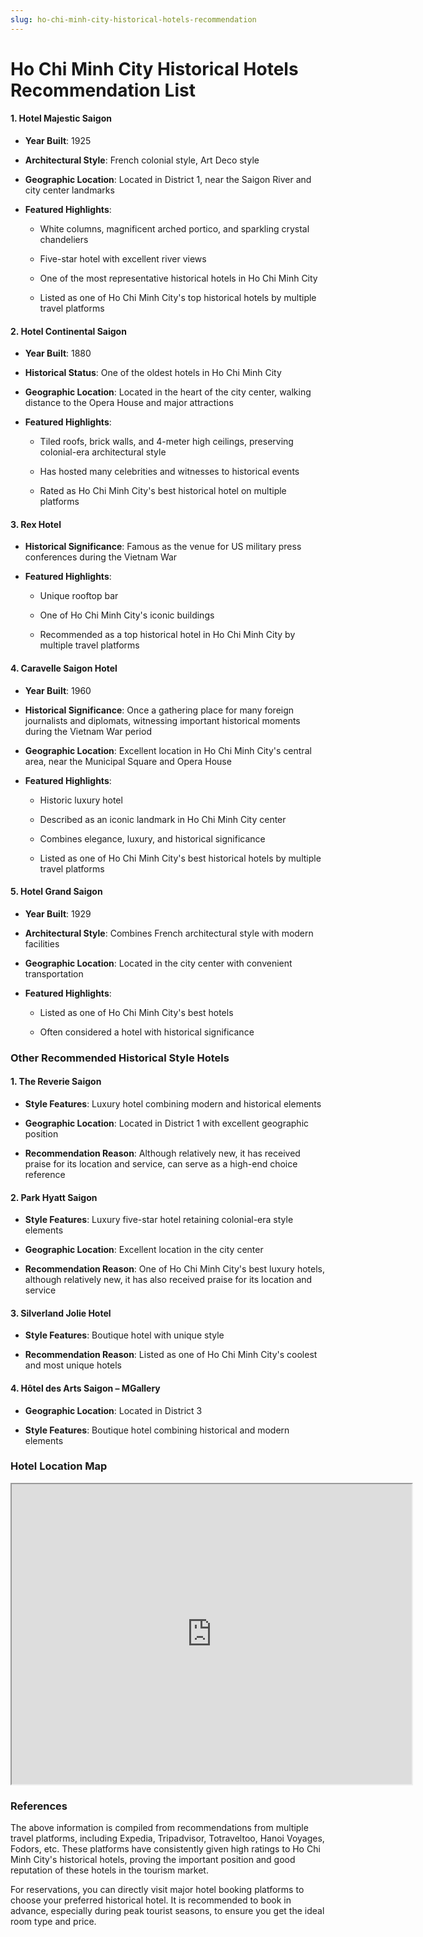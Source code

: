 ```yaml
---
slug: ho-chi-minh-city-historical-hotels-recommendation
---
```

# Ho Chi Minh City Historical Hotels Recommendation List

#### 1. Hotel Majestic Saigon

* **Year Built**: 1925

* **Architectural Style**: French colonial style, Art Deco style

* **Geographic Location**: Located in District 1, near the Saigon River and city center landmarks

* **Featured Highlights**:

  - White columns, magnificent arched portico, and sparkling crystal chandeliers

  - Five-star hotel with excellent river views

  - One of the most representative historical hotels in Ho Chi Minh City

  - Listed as one of Ho Chi Minh City's top historical hotels by multiple travel platforms

#### 2. Hotel Continental Saigon

* **Year Built**: 1880

* **Historical Status**: One of the oldest hotels in Ho Chi Minh City

* **Geographic Location**: Located in the heart of the city center, walking distance to the Opera House and major attractions

* **Featured Highlights**:

  * Tiled roofs, brick walls, and 4-meter high ceilings, preserving colonial-era architectural style

  * Has hosted many celebrities and witnesses to historical events

  * Rated as Ho Chi Minh City's best historical hotel on multiple platforms

#### 3. Rex Hotel

* **Historical Significance**: Famous as the venue for US military press conferences during the Vietnam War

* **Featured Highlights**:

  * Unique rooftop bar

  * One of Ho Chi Minh City's iconic buildings

  * Recommended as a top historical hotel in Ho Chi Minh City by multiple travel platforms

#### 4. Caravelle Saigon Hotel

* **Year Built**: 1960

* **Historical Significance**: Once a gathering place for many foreign journalists and diplomats, witnessing important historical moments during the Vietnam War period

* **Geographic Location**: Excellent location in Ho Chi Minh City's central area, near the Municipal Square and Opera House

* **Featured Highlights**:

  * Historic luxury hotel

  * Described as an iconic landmark in Ho Chi Minh City center

  * Combines elegance, luxury, and historical significance

  * Listed as one of Ho Chi Minh City's best historical hotels by multiple travel platforms

#### 5. Hotel Grand Saigon

* **Year Built**: 1929

* **Architectural Style**: Combines French architectural style with modern facilities

* **Geographic Location**: Located in the city center with convenient transportation

* **Featured Highlights**:

  * Listed as one of Ho Chi Minh City's best hotels

  * Often considered a hotel with historical significance

### Other Recommended Historical Style Hotels

#### 1. The Reverie Saigon

* **Style Features**: Luxury hotel combining modern and historical elements

* **Geographic Location**: Located in District 1 with excellent geographic position

* **Recommendation Reason**: Although relatively new, it has received praise for its location and service, can serve as a high-end choice reference

#### 2. Park Hyatt Saigon

* **Style Features**: Luxury five-star hotel retaining colonial-era style elements

* **Geographic Location**: Excellent location in the city center

* **Recommendation Reason**: One of Ho Chi Minh City's best luxury hotels, although relatively new, it has also received praise for its location and service

#### 3. Silverland Jolie Hotel

* **Style Features**: Boutique hotel with unique style

* **Recommendation Reason**: Listed as one of Ho Chi Minh City's coolest and most unique hotels

#### 4. Hôtel des Arts Saigon – MGallery

* **Geographic Location**: Located in District 3

* **Style Features**: Boutique hotel combining historical and modern elements



### Hotel Location Map

<iframe src="https://www.google.com/maps/d/u/0/embed?mid=14A42uJBdqoPwaObOTqz653CHnINJXmw&ehbc=2E312F" width="640" height="480"></iframe>

### References

The above information is compiled from recommendations from multiple travel platforms, including Expedia, Tripadvisor, Totraveltoo, Hanoi Voyages, Fodors, etc. These platforms have consistently given high ratings to Ho Chi Minh City's historical hotels, proving the important position and good reputation of these hotels in the tourism market.

For reservations, you can directly visit major hotel booking platforms to choose your preferred historical hotel. It is recommended to book in advance, especially during peak tourist seasons, to ensure you get the ideal room type and price.